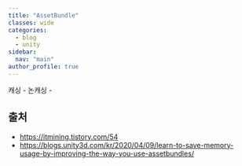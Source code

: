 ```yaml
---
title: "AssetBundle"
classes: wide
categories: 
  - blog
  - unity
sidebar:
  nav: "main"
author_profile: true
---
```

  
캐싱 -
논캐싱 - 

## 출처
* <https://itmining.tistory.com/54>
* <https://blogs.unity3d.com/kr/2020/04/09/learn-to-save-memory-usage-by-improving-the-way-you-use-assetbundles/>
